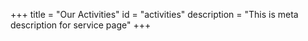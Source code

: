 +++
title = "Our Activities"
id = "activities"
description = "This is meta description for service page"
+++